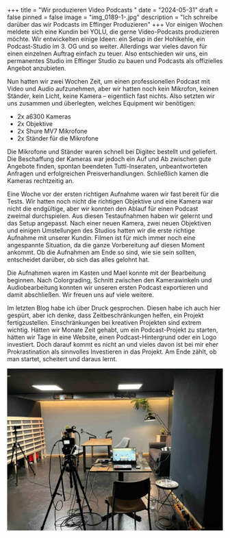 +++
title = "Wir produzieren Video Podcasts "
date = "2024-05-31"
draft = false
pinned = false
image = "img_0189-1-.jpg"
description = "Ich schreibe darüber das wir Podcasts im Effinger Produzieren"
+++
Vor einigen Wochen meldete sich eine Kundin bei YOLU, die gerne Video-Podcasts produzieren möchte. Wir entwickelten einige Ideen: ein Setup in der Hohlkehle, ein Podcast-Studio im 3. OG und so weiter. Allerdings war vieles davon für einen einzelnen Auftrag einfach zu teuer. Also entschieden wir uns, ein permanentes Studio im Effinger Studio zu bauen und Podcasts als offizielles Angebot anzubieten.

Nun hatten wir zwei Wochen Zeit, um einen professionellen Podcast mit Video und Audio aufzunehmen, aber wir hatten noch kein Mikrofon, keinen Ständer, kein Licht, keine Kamera – eigentlich fast nichts. Also setzten wir uns zusammen und überlegten, welches Equipment wir benötigen:

- 2x a6300 Kameras
- 2x Objektive
- 2x Shure MV7 Mikrofone
- 2x Ständer für die Mikrofone

Die Mikrofone und Ständer waren schnell bei Digitec bestellt und geliefert. Die Beschaffung der Kameras war jedoch ein Auf und Ab zwischen gute Angebote finden, spontan beendeten Tutti-Inseraten, unbeantworteten Anfragen und erfolgreichen Preisverhandlungen. Schließlich kamen die Kameras rechtzeitig an.

Eine Woche vor der ersten richtigen Aufnahme waren wir fast bereit für die Tests. Wir hatten noch nicht die richtigen Objektive und eine Kamera war nicht die endgültige, aber wir konnten den Ablauf für einen Podcast zweimal durchspielen. Aus diesen Testaufnahmen haben wir gelernt und das Setup angepasst. Nach einer neuen Kamera, zwei neuen Objektiven und einigen Umstellungen des Studios hatten wir die erste richtige Aufnahme mit unserer Kundin. Filmen ist für mich immer noch eine angespannte Situation, da die ganze Vorbereitung auf diesen Moment ankommt. Ob die Aufnahmen am Ende so sind, wie sie sein sollten, entscheidet darüber, ob sich das alles gelohnt hat.

Die Aufnahmen waren im Kasten und Mael konnte mit der Bearbeitung beginnen. Nach Colorgrading, Schnitt zwischen den Kamerawinkeln und Audiobearbeitung konnten wir unseren ersten Podcast exportieren und damit abschließen. Wir freuen uns auf viele weitere.

Im letzten Blog habe ich über Druck gesprochen. Diesen habe ich auch hier gespürt, aber ich denke, dass Zeitbeschränkungen helfen, ein Projekt fertigzustellen. Einschränkungen bei kreativen Projekten sind extrem wichtig. Hätten wir Monate Zeit gehabt, um ein Podcast-Projekt zu starten, hätten wir Tage in eine Website, einen Podcast-Hintergrund oder ein Logo investiert. Doch darauf kommt es nicht an und vieles davon ist bei mir eher Prokrastination als sinnvolles Investieren in das Projekt. Am Ende zählt, ob man startet, scheitert und daraus lernt.

![](img_0189-1-.jpg)